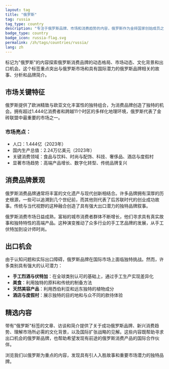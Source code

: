 ```yaml
---
layout: tag
title: "俄罗斯"
tag: russia
tag_type: country
description: "专注于俄罗斯品牌、市场和消费趋势的内容，俄罗斯作为金砖国家创始成员之一，拥有丰富的文化遗产和多元化的消费经济。"
badge_type: country
badge_icon: russia-flag.svg
permalink: /zh/tags/countries/russia/
lang: zh
---
```


标记为"俄罗斯"的内容探索俄罗斯消费品牌的动态格局、市场动态、文化背景和出口机会。这个标签重点突出与俄罗斯市场和具有国际潜力的俄罗斯品牌相关的故事、分析和品牌简介。

## 市场关键特征

俄罗斯提供了欧洲精致与欧亚文化丰富性的独特组合，为消费品牌创造了独特的机会。拥有超过1.444亿消费者和跨越11个时区的多样化地理环境，俄罗斯代表了金砖联盟中最重要的市场之一。

### 市场亮点：
- 人口：1.444亿（2023年）
- 国内生产总值：2.24万亿美元（2023年）
- 关键消费领域：食品与饮料、时尚与配饰、科技、奢侈品、酒店与度假村
- 显著市场趋势：高端产品增长、数字化转型、传统品牌复兴

## 消费品牌景观

俄罗斯消费品牌通常将丰富的文化遗产与现代创新相结合。许多品牌拥有深厚的历史根源，一些可以追溯到几个世纪前，而其他则代表了后苏联时代的创业成功故事。传统与当代视野的这种融合创造了具有强大出口潜力的独特品牌叙事。

俄罗斯消费市场日益成熟，富裕的城市消费者群体不断增长，他们寻求具有真实故事和独特特性的高端产品。这种演变推动了众多行业的手工艺品牌的发展，从手工伏特加到设计师时尚。

## 出口机会

由于认知问题和实际出口障碍，俄罗斯品牌在国际市场上面临独特挑战。然而，许多类别具有强大的认可潜力：

- **手工烈酒与伏特加**：在全球类别认可的基础上，通过手工生产实现差异化
- **美食**：利用独特的原料和传统的制备方法
- **天然美容产品**：利用西伯利亚和远东独特的植物成分
- **酒店与度假村**：展示独特的目的地和与众不同的款待体验

## 精选内容

带有"俄罗斯"标签的文章、访谈和简介提供了关于成功俄罗斯品牌、新兴消费趋势、理解市场所必需的文化背景，以及国际扩张战略的见解。这些内容既帮助寻求出口机会的俄罗斯品牌，也帮助希望发现有前途的俄罗斯消费产品的国际合作伙伴。

浏览我们以俄罗斯为重点的内容，发现具有引人入胜故事和重要市场潜力的独特品牌。